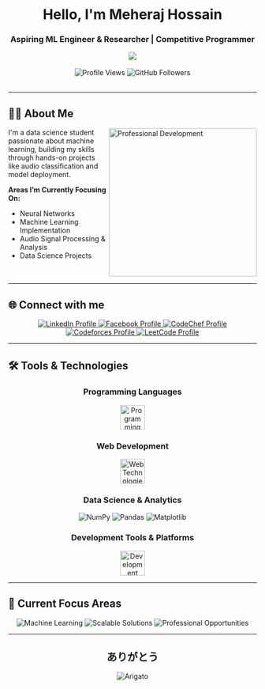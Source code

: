 <div align="center">

# Hello, I'm Meheraj Hossain

### Aspiring ML Engineer & Researcher | Competitive Programmer

<img src="https://media1.giphy.com/media/v1.Y2lkPTc5MGI3NjExMGV4NzJnMHZ2NTJoZ3M5eTEyOTk4N2lycHA0MmE0cGJkY3Y0MG9rZyZlcD12MV9pbnRlcm5hbF9naWZfYnlfaWQmY3Q9Zw/duFclbm7D3cDVNhJLq/giphy.gif" />

</div>
<br>
<div align="center">
  <img src="https://komarev.com/ghpvc/?username=meheraj-hossain95&label=Profile%20Views&color=2563eb&style=for-the-badge" alt="Profile Views" />
  <img src="https://img.shields.io/github/followers/meheraj-hossain95?label=Followers&style=for-the-badge&color=0f172a" alt="GitHub Followers" />
</div>

<br>

---

## 👨‍💻 About Me

<img align="right" alt="Professional Development" width="300" src="https://media0.giphy.com/media/v1.Y2lkPTc5MGI3NjExZW1sM3pndTg3YTQ4YTY5Zmpvd2dzdG9rMzhjemR0czFzZWpkcXExOSZlcD12MV9pbnRlcm5hbF9naWZfYnlfaWQmY3Q9Zw/iIqmM5tTjmpOB9mpbn/giphy.gif"/>

I'm a data science student passionate about machine learning, building my skills through hands-on projects like audio classification and model deployment.

**Areas I’m Currently Focusing On:**
- Neural Networks
- Machine Learning Implementation
- Audio Signal Processing & Analysis
- Data Science Projects

<br clear="both"/>

---

## 🌐 Connect with me

<div align="center">

<a href="https://linkedin.com/in/meheraj-hossain95" target="_blank">
  <img src="https://img.shields.io/badge/LinkedIn-0A66C2?style=for-the-badge&logo=linkedin&logoColor=white" alt="LinkedIn Profile"/>
</a>
<a href="https://fb.com/meherajhossain.95" target="_blank">
  <img src="https://img.shields.io/badge/Facebook-1877F2?style=for-the-badge&logo=facebook&logoColor=white" alt="Facebook Profile"/>
</a>
<a href="https://www.codechef.com/users/meherajhossain" target="_blank">
  <img src="https://img.shields.io/badge/CodeChef-5B4638?style=for-the-badge&logo=codechef&logoColor=white" alt="CodeChef Profile"/>
</a>
<a href="https://codeforces.com/profile/meheraj_hossain_" target="_blank">
  <img src="https://img.shields.io/badge/Codeforces-1F8ACB?style=for-the-badge&logo=codeforces&logoColor=white" alt="Codeforces Profile"/>
</a>
<a href="https://www.leetcode.com/meheraj_hossain_" target="_blank">
  <img src="https://img.shields.io/badge/LeetCode-FFA116?style=for-the-badge&logo=leetcode&logoColor=white" alt="LeetCode Profile"/>
</a>

</div>

---

## 🛠️ Tools & Technologies

<div align="center">

### Programming Languages
<img src="https://skillicons.dev/icons?i=c,cpp,java,python" height="50" alt="Programming Languages"/>

### Web Development
<img src="https://skillicons.dev/icons?i=html,css" height="50" alt="Web Technologies"/>

### Data Science & Analytics
<div style="margin: 10px 0;">
  <img src="https://img.shields.io/badge/NumPy-013243?style=for-the-badge&logo=numpy&logoColor=white" alt="NumPy"/>
  <img src="https://img.shields.io/badge/Pandas-150458?style=for-the-badge&logo=pandas&logoColor=white" alt="Pandas"/>
  <img src="https://img.shields.io/badge/Matplotlib-11557C?style=for-the-badge&logo=matplotlib&logoColor=white" alt="Matplotlib"/>
</div>

### Development Tools & Platforms
<img src="https://skillicons.dev/icons?i=linux,git,github,vscode" height="50" alt="Development Tools"/>

</div>

---

## 🎯 Current Focus Areas

<div align="center">

<img src="https://img.shields.io/badge/%20Learning-Machine%20Learning-2563EB?style=for-the-badge" alt="Machine Learning"/>
<img src="https://img.shields.io/badge/%20Building-Scalable%20Solutions-F59E0B?style=for-the-badge" alt="Scalable Solutions"/>
<img src="https://img.shields.io/badge/%20Open%20to-Professional%20Opportunities-7C3AED?style=for-the-badge" alt="Professional Opportunities"/>

</div>

---

<div align="center">

## ありがとう 
<img src="https://img.shields.io/badge/�%20Arigato-Thank%20You-FF6B6B?style=for-the-badge&logoColor=white" alt="Arigato"/>

</div>


